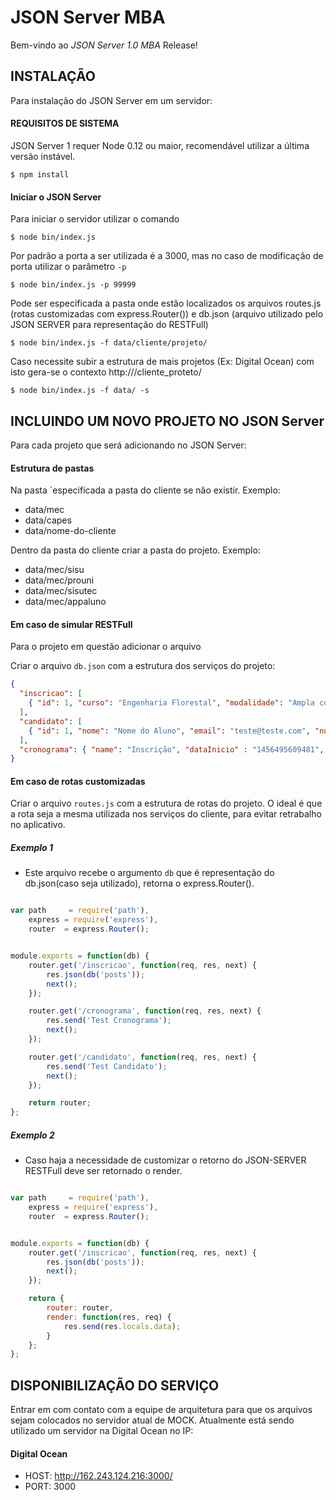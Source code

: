 # JSON Server MBA

Bem-vindo ao *JSON Server 1.0 MBA* Release!

## INSTALAÇÃO

Para instalação do JSON Server em um servidor:

#### REQUISITOS DE SISTEMA

JSON Server 1 requer Node 0.12 ou maior, recomendável utilizar a última versão instável.

```console
$ npm install
```

#### Iniciar o JSON Server

Para iniciar o servidor utilizar o comando

```console
$ node bin/index.js
```

Por padrão a porta a ser utilizada é a 3000, mas no caso de modificação de porta utilizar o parâmetro `-p`

```console
$ node bin/index.js -p 99999
```

Pode ser especificada a pasta onde estão localizados os arquivos routes.js (rotas customizadas com express.Router()) e
db.json (arquivo utilizado pelo JSON SERVER para representação do RESTFull)

```console
$ node bin/index.js -f data/cliente/projeto/
```

Caso necessite subir a estrutura de mais projetos (Ex: Digital Ocean) com isto gera-se o contexto http://<ip>/cliente_proteto/
```console
$ node bin/index.js -f data/ -s
```


## INCLUINDO UM NOVO PROJETO NO JSON Server

Para cada projeto que será adicionando no JSON Server:

#### Estrutura de pastas

Na pasta `especificada  a pasta do cliente se não existir.
Exemplo:
+ data/mec
+ data/capes
+ data/nome-do-cliente


Dentro da pasta do cliente criar a pasta do projeto.
Exemplo:
+ data/mec/sisu
+ data/mec/prouni
+ data/mec/sisutec
+ data/mec/appaluno

#### Em caso de simular RESTFull
Para o projeto em questão adicionar o arquivo

Criar o arquivo `db.json` com a estrutura dos serviços do projeto:
```json
{
  "inscricao": [
    { "id": 1, "curso": "Engenharia Florestal", "modalidade": "Ampla concorrência", "numeroEnem" : 12312312312323 }
  ],
  "candidato": [
    { "id": 1, "nome": "Nome do Aluno", "email": "teste@teste.com", "numeroEnem" : 12312312312323}
  ],
  "cronograma": { "name": "Inscrição", "dataInicio" : "1456495609481", "dataFim" : "1456499609481" }
}
```

#### Em caso de rotas customizadas
Criar o arquivo `routes.js` com a estrutura de rotas do projeto.
O ideal é que a rota seja a mesma utilizada nos serviços do cliente, para evitar retrabalho no aplicativo.

##### Exemplo 1
- Este arquivo recebe o argumento `db` que é representação do db.json(caso seja utilizado), retorna o express.Router().
```js

var path     = require('path'),
    express = require('express'),
    router  = express.Router();


module.exports = function(db) {
    router.get('/inscricao', function(req, res, next) {
        res.json(db('posts'));
        next();
    });

    router.get('/cronograma', function(req, res, next) {
        res.send('Test Cronograma');
        next();
    });

    router.get('/candidato', function(req, res, next) {
        res.send('Test Candidato');
        next();
    });

    return router;
};

```
##### Exemplo 2
- Caso haja a necessidade de customizar o retorno do JSON-SERVER RESTFull deve ser retornado o render.

```js

var path     = require('path'),
    express = require('express'),
    router  = express.Router();


module.exports = function(db) {
    router.get('/inscricao', function(req, res, next) {
        res.json(db('posts'));
        next();
    });

    return {
        router: router,
        render: function(res, req) {
            res.send(res.locals.data);
        }
    };
};

```

## DISPONIBILIZAÇÃO DO SERVIÇO

Entrar em com contato com a equipe de arquitetura para que os arquivos sejam colocados no servidor atual de MOCK.
Atualmente está sendo utilizado um servidor na Digital Ocean no IP:

#### Digital Ocean

+ HOST: http://162.243.124.216:3000/
+ PORT: 3000






